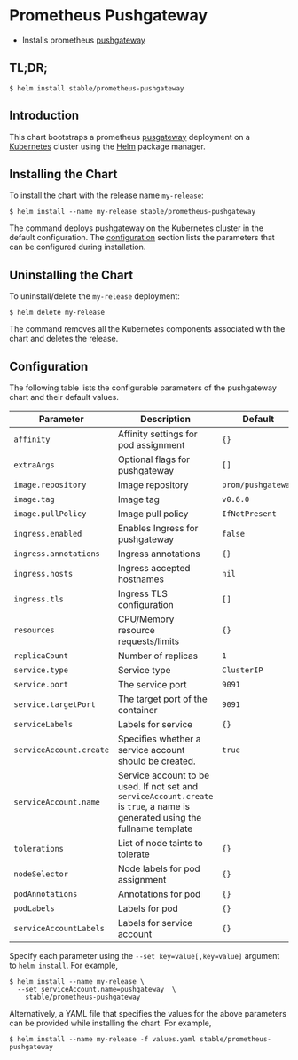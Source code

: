# Prometheus Pushgateway

* Installs prometheus [pushgateway](https://github.com/prometheus/pushgateway)

## TL;DR;

```console
$ helm install stable/prometheus-pushgateway
```

## Introduction

This chart bootstraps a prometheus [pusgateway](http://github.com/prometheus/pushgateway) deployment on a [Kubernetes](http://kubernetes.io) cluster using the [Helm](https://helm.sh) package manager.

## Installing the Chart

To install the chart with the release name `my-release`:

```console
$ helm install --name my-release stable/prometheus-pushgateway
```

The command deploys pushgateway on the Kubernetes cluster in the default configuration. The [configuration](#configuration) section lists the parameters that can be configured during installation.

## Uninstalling the Chart

To uninstall/delete the `my-release` deployment:

```console
$ helm delete my-release
```

The command removes all the Kubernetes components associated with the chart and deletes the release.

## Configuration

The following table lists the configurable parameters of the pushgateway chart and their default values.

|        Parameter        |                                                          Description                                                          |      Default       |
| ----------------------- | ----------------------------------------------------------------------------------------------------------------------------- | ------------------ |
| `affinity`              | Affinity settings for pod assignment                                                                                          | `{}`               |
| `extraArgs`             | Optional flags for pushgateway                                                                                                | `[]`               |
| `image.repository`      | Image repository                                                                                                              | `prom/pushgateway` |
| `image.tag`             | Image tag                                                                                                                     | `v0.6.0`           |
| `image.pullPolicy`      | Image pull policy                                                                                                             | `IfNotPresent`     |
| `ingress.enabled`       | Enables Ingress for pushgateway                                                                                               | `false`            |
| `ingress.annotations`   | Ingress annotations                                                                                                           | `{}`               |
| `ingress.hosts`         | Ingress accepted hostnames                                                                                                    | `nil`              |
| `ingress.tls`           | Ingress TLS configuration                                                                                                     | `[]`               |
| `resources`             | CPU/Memory resource requests/limits                                                                                           | `{}`               |
| `replicaCount`          | Number of replicas                                                                                                            | `1`                |
| `service.type`          | Service type                                                                                                                  | `ClusterIP`        |
| `service.port`          | The service port                                                                                                              | `9091`             |
| `service.targetPort`    | The target port of the container                                                                                              | `9091`             |
| `serviceLabels`         | Labels for service                                                                                                            | `{}`               |
| `serviceAccount.create` | Specifies whether a service account should be created.                                                                        | `true`             |
| `serviceAccount.name`   | Service account to be used. If not set and `serviceAccount.create` is `true`, a name is generated using the fullname template |                    |
| `tolerations`           | List of node taints to tolerate                                                                                               | `{}`               |
| `nodeSelector`          | Node labels for pod assignment                                                                                                | `{}`               |
| `podAnnotations`        | Annotations for pod                                                                                                           | `{}`               |
| `podLabels`             | Labels for pod                                                                                                                | `{}`               |
| `serviceAccountLabels`  | Labels for service account                                                                                                    | `{}`               |

Specify each parameter using the `--set key=value[,key=value]` argument to `helm install`. For example,

```console
$ helm install --name my-release \
  --set serviceAccount.name=pushgateway  \
    stable/prometheus-pushgateway
```

Alternatively, a YAML file that specifies the values for the above parameters can be provided while installing the chart. For example,

```console
$ helm install --name my-release -f values.yaml stable/prometheus-pushgateway
```
